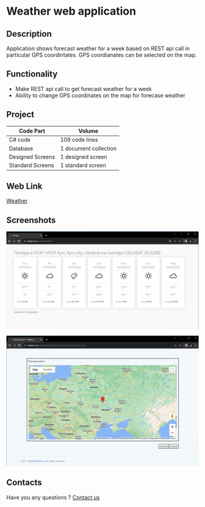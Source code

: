 # Weather web application

## Description

Application shows forecast weather for a week based on REST api call in particular GPS coordintates.
GPS coordianates can be selected on the map.

## Functionality

- Make REST api call to get forecast weather for a week
- Ability to change GPS coordinates on the map for forecase weather

## Project

| Code Part  | Volume |
| ------------- | ------------- |
| C# code  | 109 code lines  |
| Database  | 1 document collection  |
| Designed Screens  | 1 designed screen  |
| Standard Screens  | 1 standard screen  |

## Web Link

[Weather](https://fraplat.com/jupiter/Weather)

## Screenshots

![Dashboard](https://github.com/LearnFractal/FractalPlatform/blob/main/Projects/FractalPlatform.Weather/Screenshots/Dashboard.png?raw=true)

![Choose Location](https://github.com/LearnFractal/FractalPlatform/blob/main/Projects/FractalPlatform.Weather/Screenshots/ChooseLocation.png?raw=true)

## Contacts

Have you any questions ? [Contact us](mailto:learn.fractal@gmail.com)

